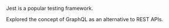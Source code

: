 Jest is a popular testing framework.

Explored the concept of GraphQL as an alternative to REST APIs.